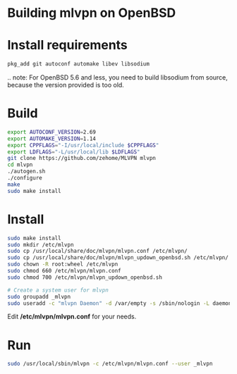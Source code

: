 Building mlvpn on OpenBSD
=========================

Install requirements
====================
```sh
pkg_add git autoconf automake libev libsodium
```
.. note: For OpenBSD 5.6 and less, you need to build libsodium
         from source, because the version provided is too old.

Build
=====

```sh
export AUTOCONF_VERSION=2.69
export AUTOMAKE_VERSION=1.14
export CPPFLAGS="-I/usr/local/include $CPPFLAGS"
export LDFLAGS="-L/usr/local/lib $LDFLAGS"
git clone https://github.com/zehome/MLVPN mlvpn
cd mlvpn
./autogen.sh
./configure
make
sudo make install
```

Install
=======
```sh
sudo make install
sudo mkdir /etc/mlvpn
sudo cp /usr/local/share/doc/mlvpn/mlvpn.conf /etc/mlvpn/
sudo cp /usr/local/share/doc/mlvpn/mlvpn_updown_openbsd.sh /etc/mlvpn/
sudo chown -R root:wheel /etc/mlvpn
sudo chmod 660 /etc/mlvpn/mlvpn.conf
sudo chmod 700 /etc/mlvpn/mlvpn_updown_openbsd.sh

# Create a system user for mlvpn
sudo groupadd _mlvpn
sudo useradd -c "mlvpn Daemon" -d /var/empty -s /sbin/nologin -L daemon -g _mlvpn _mlvpn
```

Edit **/etc/mlvpn/mlvpn.conf** for your needs.

Run
===

```sh
sudo /usr/local/sbin/mlvpn -c /etc/mlvpn/mlvpn.conf --user _mlvpn
```
